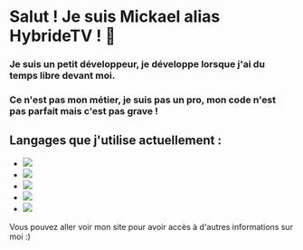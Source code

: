 # Salut ! Je suis Mickael alias HybrideTV ! 👋

### Je suis un petit développeur, je développe lorsque j'ai du temps libre devant moi.
### Ce n'est pas mon métier, je suis pas un pro, mon code n'est pas parfait mais c'est pas grave ! 
## Langages que j'utilise actuellement :
- ![](https://img.shields.io/badge/-Java-f6310e) ㅤㅤㅤ
- ![](https://img.shields.io/badge/-NodeJS-54e454)ㅤㅤㅤ 
- ![](https://img.shields.io/badge/-HTML5-f6970e)ㅤㅤㅤ 
- ![](https://img.shields.io/badge/-CSS-06ceff) ㅤㅤㅤ
- ![](https://img.shields.io/badge/-PHP-7863de)ㅤㅤㅤ


Vous pouvez aller voir mon site pour avoir accès à d'autres informations sur moi :)

